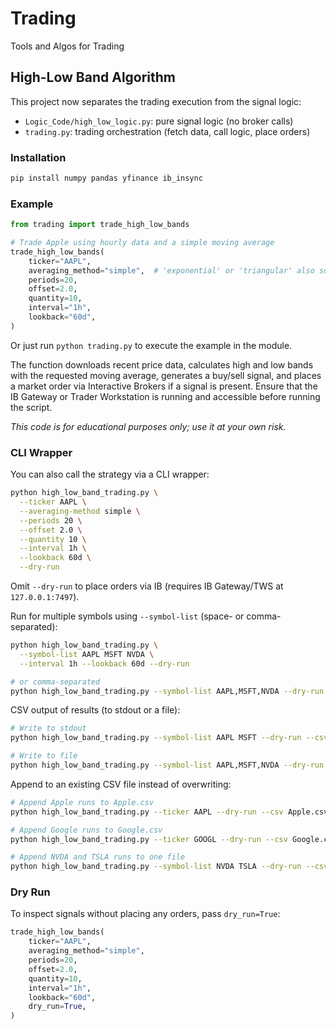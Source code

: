 # Trading

Tools and Algos for Trading

## High-Low Band Algorithm

This project now separates the trading execution from the signal logic:

- `Logic_Code/high_low_logic.py`: pure signal logic (no broker calls)
- `trading.py`: trading orchestration (fetch data, call logic, place orders)

### Installation

```bash
pip install numpy pandas yfinance ib_insync
```

### Example

```python
from trading import trade_high_low_bands

# Trade Apple using hourly data and a simple moving average
trade_high_low_bands(
    ticker="AAPL",
    averaging_method="simple",  # 'exponential' or 'triangular' also supported
    periods=20,
    offset=2.0,
    quantity=10,
    interval="1h",
    lookback="60d",
)
```

Or just run `python trading.py` to execute the example in the module.

The function downloads recent price data, calculates high and low bands with the
requested moving average, generates a buy/sell signal, and places a market order
via Interactive Brokers if a signal is present. Ensure that the IB Gateway or
Trader Workstation is running and accessible before running the script.

*This code is for educational purposes only; use it at your own risk.*

### CLI Wrapper

You can also call the strategy via a CLI wrapper:

```bash
python high_low_band_trading.py \
  --ticker AAPL \
  --averaging-method simple \
  --periods 20 \
  --offset 2.0 \
  --quantity 10 \
  --interval 1h \
  --lookback 60d \
  --dry-run
```

Omit `--dry-run` to place orders via IB (requires IB Gateway/TWS at `127.0.0.1:7497`).

Run for multiple symbols using `--symbol-list` (space- or comma-separated):

```bash
python high_low_band_trading.py \
  --symbol-list AAPL MSFT NVDA \
  --interval 1h --lookback 60d --dry-run

# or comma-separated
python high_low_band_trading.py --symbol-list AAPL,MSFT,NVDA --dry-run
```

CSV output of results (to stdout or a file):

```bash
# Write to stdout
python high_low_band_trading.py --symbol-list AAPL MSFT --dry-run --csv -

# Write to file
python high_low_band_trading.py --symbol-list AAPL,MSFT,NVDA --dry-run --csv results.csv
```

Append to an existing CSV file instead of overwriting:

```bash
# Append Apple runs to Apple.csv
python high_low_band_trading.py --ticker AAPL --dry-run --csv Apple.csv --append

# Append Google runs to Google.csv
python high_low_band_trading.py --ticker GOOGL --dry-run --csv Google.csv --append

# Append NVDA and TSLA runs to one file
python high_low_band_trading.py --symbol-list NVDA TSLA --dry-run --csv mag7topbottom.csv --append
```

### Dry Run

To inspect signals without placing any orders, pass `dry_run=True`:

```python
trade_high_low_bands(
    ticker="AAPL",
    averaging_method="simple",
    periods=20,
    offset=2.0,
    quantity=10,
    interval="1h",
    lookback="60d",
    dry_run=True,
)
```
